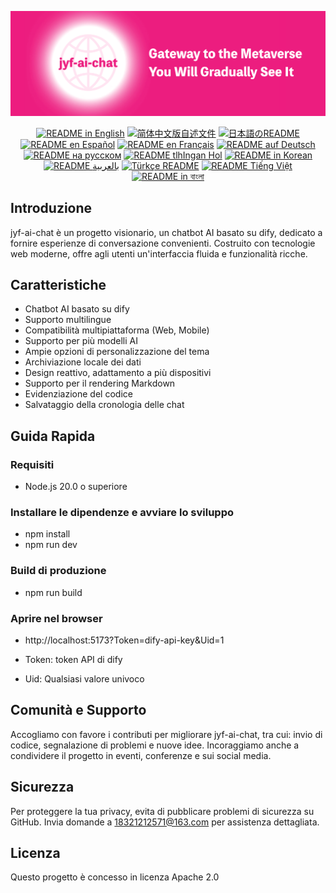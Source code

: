 ![cover-v5-optimized](./src/assets/imgs/jyf-ai-chat.png)

<div align="center">
  <a href="./README.md"><img alt="README in English" src="https://img.shields.io/badge/English-d9d9d9"></a>
  <a href="./readmes/README_CN.md"><img alt="简体中文版自述文件" src="https://img.shields.io/badge/简体中文-d9d9d9"></a>
  <a href="./readmes/README_JA.md"><img alt="日本語のREADME" src="https://img.shields.io/badge/日本語-d9d9d9"></a>
  <a href="./readmes/README_ES.md"><img alt="README en Español" src="https://img.shields.io/badge/Español-d9d9d9"></a>
  <a href="./readmes/README_FR.md"><img alt="README en Français" src="https://img.shields.io/badge/Français-d9d9d9"></a>
  <a href="./readmes/README_DE.md"><img alt="README auf Deutsch" src="https://img.shields.io/badge/Deutsch-d9d9d9"></a>
  <a href="./readmes/README_RU.md"><img alt="README на русском" src="https://img.shields.io/badge/Русский-d9d9d9"></a>
  <a href="./readmes/README_KL.md"><img alt="README tlhIngan Hol" src="https://img.shields.io/badge/Klingon-d9d9d9"></a>
  <a href="./readmes/README_KR.md"><img alt="README in Korean" src="https://img.shields.io/badge/한국어-d9d9d9"></a>
  <a href="./readmes/README_AR.md"><img alt="README بالعربية" src="https://img.shields.io/badge/العربية-d9d9d9"></a>
  <a href="./readmes/README_TR.md"><img alt="Türkçe README" src="https://img.shields.io/badge/Türkçe-d9d9d9"></a>
  <a href="./readmes/README_VI.md"><img alt="README Tiếng Việt" src="https://img.shields.io/badge/Ti%E1%BA%BFng%20Vi%E1%BB%87t-d9d9d9"></a>
  <a href="./readmes/README_BN.md"><img alt="README in বাংলা" src="https://img.shields.io/badge/বাংলা-d9d9d9"></a>
</div>

## Introduzione
jyf-ai-chat è un progetto visionario, un chatbot AI basato su dify, dedicato a fornire esperienze di conversazione convenienti. Costruito con tecnologie web moderne, offre agli utenti un'interfaccia fluida e funzionalità ricche.

## Caratteristiche
- Chatbot AI basato su dify
- Supporto multilingue
- Compatibilità multipiattaforma (Web, Mobile)
- Supporto per più modelli AI
- Ampie opzioni di personalizzazione del tema
- Archiviazione locale dei dati
- Design reattivo, adattamento a più dispositivi
- Supporto per il rendering Markdown
- Evidenziazione del codice
- Salvataggio della cronologia delle chat

## Guida Rapida

### Requisiti
- Node.js 20.0 o superiore

### Installare le dipendenze e avviare lo sviluppo
- npm install
- npm run dev

### Build di produzione
- npm run build

### Aprire nel browser
- http://localhost:5173?Token=dify-api-key&Uid=1

- Token: token API di dify
- Uid: Qualsiasi valore univoco

## Comunità e Supporto
Accogliamo con favore i contributi per migliorare jyf-ai-chat, tra cui: invio di codice, segnalazione di problemi e nuove idee. Incoraggiamo anche a condividere il progetto in eventi, conferenze e sui social media.

## Sicurezza
Per proteggere la tua privacy, evita di pubblicare problemi di sicurezza su GitHub. Invia domande a 18321212571@163.com per assistenza dettagliata.

## Licenza
Questo progetto è concesso in licenza Apache 2.0